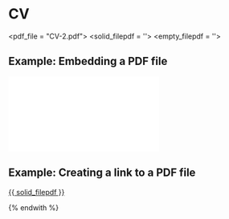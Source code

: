 # CV

<!--- file: docs/howto/embedding_pdf.md --->
<pdf_file = "CV-2.pdf">
<solid_filepdf = '<i class="fas fa-file-pdf"></i>'>
<empty_filepdf = '<i class="far fa-file-pdf"></i>'>

## Example: Embedding a PDF file

<object data="CV-2.pdf" type="application/pdf">
    <embed src="CV-2.pdf" type="application/pdf" />
</object>

## Example: Creating a link to a PDF file

<a href="{{ pdf_file }}" class="image fit">{{ solid_filepdf }}</a>

{% endwith %}